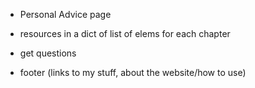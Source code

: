 - Personal Advice page
- resources in a dict of list of elems for each chapter
- get questions

- footer (links to my stuff, about the website/how to use)
